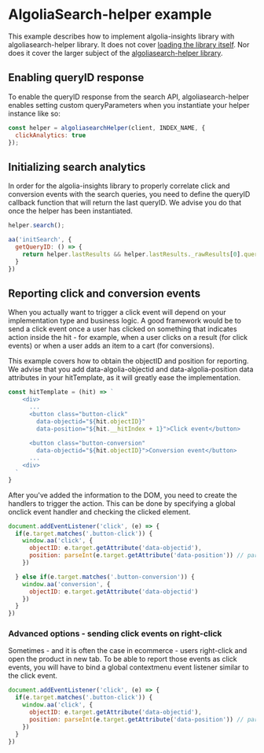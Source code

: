 
# AlgoliaSearch-helper example
This example describes how to implement algolia-insights library with algoliasearch-helper library. It does not cover [loading the library itself](https://github.com/algolia/algolia-insights/blob/master/README.md#loading). Nor does it cover the larger subject of the [algoliasearch-helper library](https://github.com/algolia/algoliasearch-helper-js/).

## Enabling queryID response
To enable the queryID response from the search API, algoliasearch-helper enables setting custom queryParameters when you instantiate your helper instance like so:

```js
const helper = algoliasearchHelper(client, INDEX_NAME, {
  clickAnalytics: true
});
```

## Initializing search analytics
In order for the algolia-insights library to properly correlate click and conversion events
with the search queries, you need to define the queryID callback function that will return the 
last queryID. We advise you do that once the helper has been instantiated.

```js
helper.search();

aa('initSearch', {
  getQueryID: () => {
    return helper.lastResults && helper.lastResults._rawResults[0].queryID
  }
})
```

## Reporting click and conversion events
When you actually want to trigger a click event will depend on your implementation type and business logic. A good framework would be to send a click event once a user has clicked on something that indicates action inside the hit - for example, when a user clicks on a result (for click events) or when a user adds an item to a cart (for conversions).

This example covers how to obtain the objectID and position for reporting. We advise that you add data-algolia-objectid and data-algolia-position data attributes in your hitTemplate, as it will greatly ease the implementation. 

```js
const hitTemplate = (hit) => `
    <div>
      ...
      <button class="button-click"
        data-objectid="${hit.objectID}" 
        data-position="${hit.__hitIndex + 1}">Click event</button>
      
      <button class="button-conversion"
        data-objectid="${hit.objectID}">Conversion event</button>
      ...
    <div>
  `
}
```

After you've added the information to the DOM, you need to create the handlers to trigger the action.
This can be done by specifying a global onclick event handler and checking the clicked element.

```js
document.addEventListener('click', (e) => {
  if(e.target.matches('.button-click')) {
    window.aa('click', {
      objectID: e.target.getAttribute('data-objectid'),
      position: parseInt(e.target.getAttribute('data-position')) // parseInt as getAttribute always returns a string
    })

  } else if(e.target.matches('.button-conversion')) {
    window.aa('conversion', {
      objectID: e.target.getAttribute('data-objectid')
    })
  }
})
```

### Advanced options - sending click events on right-click
Sometimes - and it is often the case in ecommerce - users right-click and open the product in new tab.
To be able to report those events as click events, you will have to bind a global contextmenu event listener similar to the click event.

```js
document.addEventListener('click', (e) => {
  if(e.target.matches('.button-click')) {
    window.aa('click', {
      objectID: e.target.getAttribute('data-objectid'),
      position: parseInt(e.target.getAttribute('data-position')) // parseInt as getAttribute always returns a string
    })
  }
})
```



